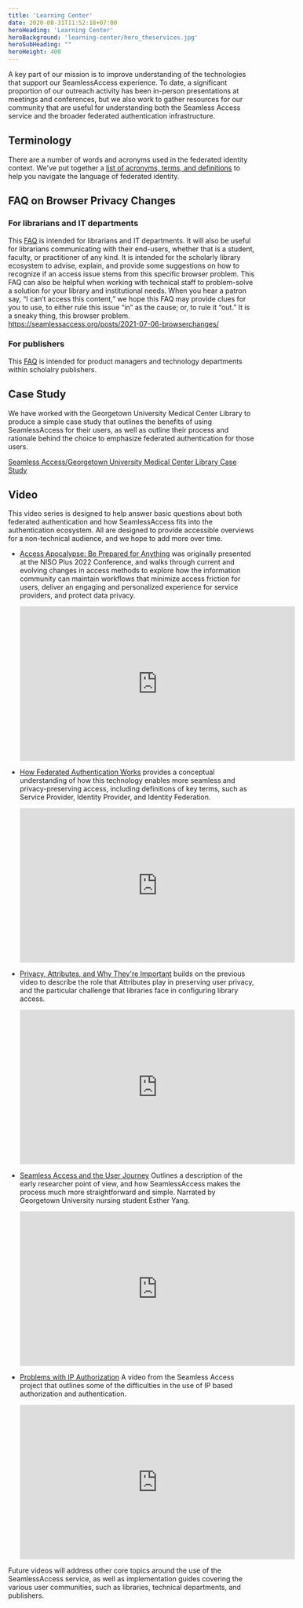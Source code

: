 ```yaml
---
title: 'Learning Center'
date: 2020-08-31T11:52:18+07:00
heroHeading: 'Learning Center'
heroBackground: 'learning-center/hero_theservices.jpg'
heroSubHeading: ""
heroHeight: 400
---
```


A key part of our mission is to improve understanding of the technologies that support our SeamlessAccess experience.  To date, a significant proportion of our outreach activity has been in-person presentations at meetings and conferences, but we also work to gather resources for our community that are useful for understanding both the Seamless Access service and the broader federated authentication infrastructure.  

## Terminology
There are a number of words and acronyms used in the federated identity context. We've put together a [list of acronyms, terms, and definitions](./terminology) to help you navigate the language of federated identity.  

## FAQ on Browser Privacy Changes

### For librarians and IT departments
This [FAQ](./browser-faq-librarians) is intended for librarians and IT departments. It will also be useful for librarians communicating with their end-users, whether that is a student, faculty, or practitioner of any kind. It is intended for the scholarly library ecosystem to advise, explain, and provide some suggestions on how to recognize if an access issue stems from this specific browser problem. This FAQ can also be helpful when working with technical staff to problem-solve a solution for your library and institutional needs. When you hear a patron say, “I can’t access this content,” we hope this FAQ may provide clues for you to use, to either rule this issue “in” as the cause; or, to rule it “out.” It is a sneaky thing, this browser problem. https://seamlessaccess.org/posts/2021-07-06-browserchanges/

### For publishers

This [FAQ](./browser-faq-publishers) is intended for product managers and technology departments within scholalry publishers.


## Case Study
We have worked with the Georgetown University Medical Center Library to produce a simple case study that outlines the benefits of using SeamlessAccess for their users, as well as outline their process and rationale behind the choice to emphasize federated authentication for those users.

[Seamless Access/Georgetown University Medical Center Library Case Study](./case-study/)


## Video
This video series is designed to help answer basic questions about both federated authentication and how SeamlessAccess fits into the authentication ecosystem.  All are designed to provide accessible overviews for a non-technical audience, and we hope to add more over time.

- [Access Apocalypse: Be Prepared for Anything](https://www.youtube.com/watch?v=NQNQ_sRPzHc) was originally presented at the NISO Plus 2022 Conference, and walks through current and evolving changes in access methods to explore how the information community can maintain workflows that minimize access friction for users, deliver an engaging and personalized experience for service providers, and protect data privacy.

    <iframe width="560" height="315" src="https://www.youtube.com/embed/NQNQ_sRPzHc" frameborder="0" allow="accelerometer; autoplay; clipboard-write; encrypted-media; gyroscope; picture-in-picture" allowfullscreen></iframe>

- [How Federated Authentication Works](https://www.youtube.com/watch?v=wjvC_PUj4CI) provides a conceptual understanding of how this technology enables more seamless and privacy-preserving access, including definitions of key terms, such as Service Provider, Identity Provider, and Identity Federation.

    <iframe width="560" height="315" src="https://www.youtube.com/embed/wjvC_PUj4CI" frameborder="0" allow="accelerometer; autoplay; encrypted-media; gyroscope; picture-in-picture" allowfullscreen></iframe>

- [Privacy, Attributes, and Why They're Important](https://www.youtube.com/watch?v=4xRqdc0DeJI) builds on the previous video to describe the role that Attributes play in preserving user privacy, and the particular challenge that libraries face in configuring library access.

    <iframe width="560" height="315" src="https://www.youtube.com/embed/4xRqdc0DeJI" frameborder="0" allow="accelerometer; autoplay; encrypted-media; gyroscope; picture-in-picture" allowfullscreen></iframe>

- [Seamless Access and the User Journey](https://www.youtube.com/watch?v=V5xfPyaIMyI) Outlines a description of the early researcher point of view, and how SeamlessAccess makes the process much more straightforward and simple. Narrated by Georgetown University nursing student Esther Yang.

    <iframe width="560" height="315" src="https://www.youtube.com/embed/V5xfPyaIMyI" title="YouTube video player" frameborder="0" allow="accelerometer; autoplay; clipboard-write; encrypted-media; gyroscope; picture-in-picture" allowfullscreen></iframe>

- [Problems with IP Authorization](https://youtu.be/80WH6epXwRw) A video from the Seamless Access project that outlines some of the difficulties in the use of IP based authorization and authentication.

    <iframe width="560" height="315" src="https://www.youtube-nocookie.com/embed/80WH6epXwRw" title="YouTube video player" frameborder="0" allow="accelerometer; autoplay; clipboard-write; encrypted-media; gyroscope; picture-in-picture" allowfullscreen></iframe>

Future videos will address other core topics around the use of the SeamlessAccess service, as well as implementation guides covering the various user communities, such as libraries, technical departments, and publishers.

